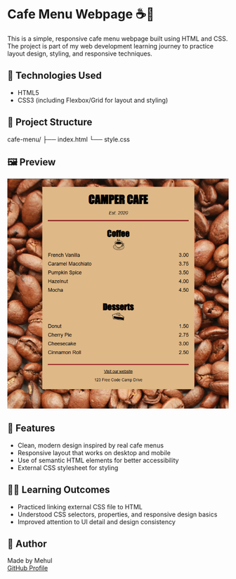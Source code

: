 # Cafe Menu Webpage ☕🍰

This is a simple, responsive cafe menu webpage built using HTML and CSS.  
The project is part of my web development learning journey to practice layout design, styling, and responsive techniques.

## 🔧 Technologies Used

- HTML5  
- CSS3 (including Flexbox/Grid for layout and styling)

## 📂 Project Structure

cafe-menu/
├── index.html
└── style.css

## 🖼️ Preview

![Cafe Menu Preview](cafe-menu.png)
## 📌 Features

- Clean, modern design inspired by real cafe menus  
- Responsive layout that works on desktop and mobile  
- Use of semantic HTML elements for better accessibility  
- External CSS stylesheet for styling  

## 👩‍💻 Learning Outcomes

- Practiced linking external CSS file to HTML  
- Understood CSS selectors, properties, and responsive design basics   
- Improved attention to UI detail and design consistency

## 👤 Author

Made by Mehul  
[GitHub Profile](https://github.com/mehul-raj-garg)
